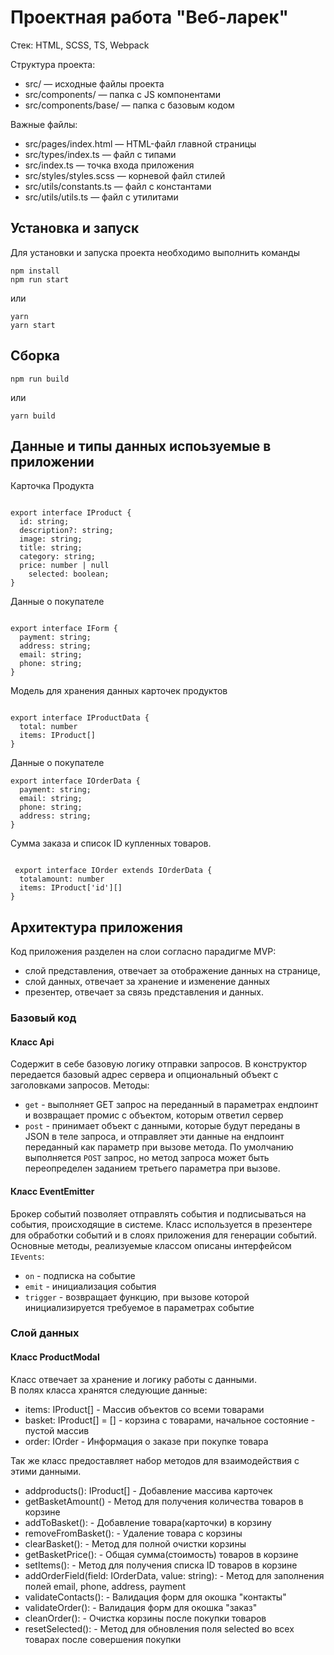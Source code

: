 # Проектная работа "Веб-ларек"

Стек: HTML, SCSS, TS, Webpack

Структура проекта:
- src/ — исходные файлы проекта
- src/components/ — папка с JS компонентами
- src/components/base/ — папка с базовым кодом

Важные файлы:
- src/pages/index.html — HTML-файл главной страницы
- src/types/index.ts — файл с типами
- src/index.ts — точка входа приложения
- src/styles/styles.scss — корневой файл стилей
- src/utils/constants.ts — файл с константами
- src/utils/utils.ts — файл с утилитами

## Установка и запуск
Для установки и запуска проекта необходимо выполнить команды

```
npm install
npm run start
```

или

```
yarn
yarn start
```
## Сборка

```
npm run build
```

или

```
yarn build
```

## Данные и типы данных испоьзуемые в приложении 

Карточка Продукта

```

export interface IProduct {
  id: string;
  description?: string;
  image: string;
  title: string;
  category: string;
  price: number | null
    selected: boolean;
}
```

Данные о покупателе

```

export interface IForm {
  payment: string;
  address: string;
  email: string;
  phone: string;
}
```

Модель для хранения данных карточек продуктов

```

export interface IProductData {
  total: number
  items: IProduct[]
}
```
Данные о покупателе

```
export interface IOrderData {
  payment: string;
  email: string;
  phone: string;
  address: string;
}
```

Сумма заказа и список ID купленных товаров.

```

 export interface IOrder extends IOrderData {
  totalamount: number
  items: IProduct['id'][]
}
```
## Архитектура приложения

Код приложения разделен на слои согласно парадигме MVP: 
- слой представления, отвечает за отображение данных на странице, 
- слой данных, отвечает за хранение и изменение данных
- презентер, отвечает за связь представления и данных.

### Базовый код

#### Класс Api
Содержит в себе базовую логику отправки запросов. В конструктор передается базовый адрес сервера и опциональный объект с заголовками запросов.
Методы: 
- `get` - выполняет GET запрос на переданный в параметрах ендпоинт и возвращает промис с объектом, которым ответил сервер
- `post` - принимает объект с данными, которые будут переданы в JSON в теле запроса, и отправляет эти данные на ендпоинт переданный как параметр при вызове метода. По умолчанию выполняется `POST` запрос, но метод запроса может быть переопределен заданием третьего параметра при вызове.

#### Класс EventEmitter
Брокер событий позволяет отправлять события и подписываться на события, происходящие в системе. Класс используется в презентере для обработки событий и в слоях приложения для генерации событий.  
Основные методы, реализуемые классом описаны интерфейсом `IEvents`:
- `on` - подписка на событие
- `emit` - инициализация события
- `trigger` - возвращает функцию, при вызове которой инициализируется требуемое в параметрах событие   

### Слой данных

#### Класс ProductModal
Класс отвечает за хранение и логику работы с данными.\
В полях класса хранятся следующие данные:
- items: IProduct[] - Массив объектов со всеми товарами
- basket: IProduct[] = [] - корзина с товарами, начальное состояние - пустой массив
- order: IOrder - Информация о заказе при покупке товара

Так же класс предоставляет набор методов для взаимодействия с этими данными.
- addproducts(): IProduct[] - Добавление массива карточек
- getBasketAmount() - Метод для получения количества товаров в корзине
- addToBasket(): -  Добавление товара(карточки) в корзину
- removeFromBasket(): - Удаление товара с корзины
- clearBasket(): - Метод для полной очистки корзины
- getBasketPrice(): - Общая сумма(стоимость) товаров в корзине
- setItems(): - Метод для получения списка ID товаров в корзине 
- addOrderField(field: IOrderData, value: string): - Метод для заполнения полей email, phone, address, payment 
- validateContacts(): - Валидация форм для окошка "контакты"
- validateOrder(): - Валидация форм для окошка "заказ"
- cleanOrder(): - Очистка корзины после покупки товаров
- resetSelected(): - Метод для обновления поля selected во всех товарах после совершения покупки
